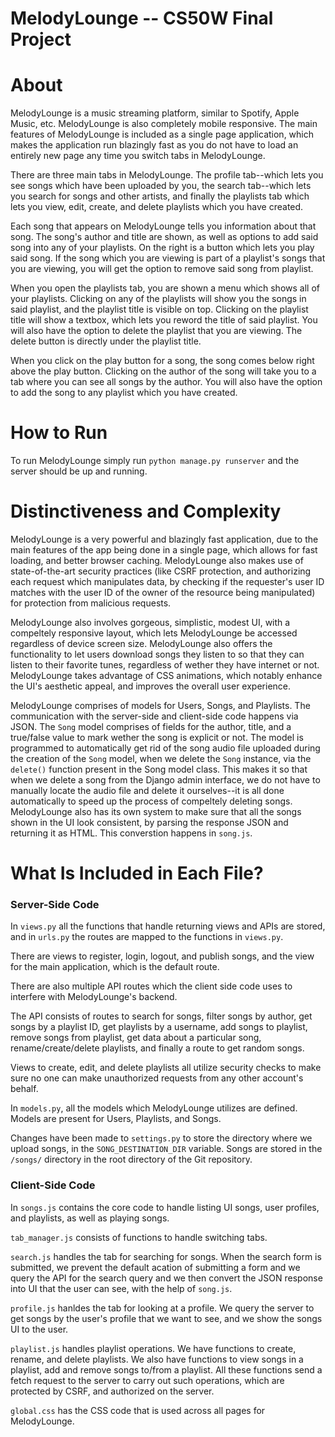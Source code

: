 # MelodyLounge -- CS50W Final Project

# About
MelodyLounge is a music streaming platform, similar to Spotify, Apple Music, etc. 
MelodyLounge is also completely mobile responsive. The main features of MelodyLounge is included as a single page application,
which makes the application run blazingly fast as you do not have to load an entirely new page any time you switch tabs in MelodyLounge.

There are three main tabs in MelodyLounge. The profile tab--which lets you see songs which have been uploaded by you, the search tab--which lets you search for songs and other artists, and finally the playlists tab which lets you view, edit, create, and delete playlists which you have created.

Each song that appears on MelodyLounge tells you information about that song. The song's author and title are shown, as well as options to add said song into any
of your playlists. On the right is a button which lets you play said song. If the song which you are viewing is part of a playlist's songs that you are viewing, you will get the option to remove said song from playlist. 

When you open the playlists tab, you are shown a menu which shows all of your playlists. Clicking on any of the playlists will show you the songs in said playlist, and the playlist title is visible on top. Clicking on the playlist title will show a textbox, which lets you reword the title of said playlist. You will also have the option to
delete the playlist that you are viewing. The delete button is directly under the playlist title. 

When you click on the play button for a song, the song comes below right above the play button. Clicking on the author of the song will take you to a tab where you can see all songs by the
author. You will also have the option to add the song to any playlist which you have created. 

# How to Run
To run MelodyLounge simply run `python manage.py runserver` and the server should be up and running.

# Distinctiveness and Complexity
MelodyLounge is a very powerful and blazingly fast application, due to the main features of the app being done in a single page, which allows for fast loading, and better browser caching. MelodyLounge also makes use of state-of-the-art security practices (like CSRF protection, and authorizing each request which manipulates data, by checking if the requester's user ID matches with the user ID of the owner of the resource being manipulated) for protection from malicious requests.

MelodyLounge also involves gorgeous, simplistic, modest UI, with a compeltely responsive layout, which lets MelodyLounge be accessed regardless of device screen size. MelodyLounge also offers the functionality to let users download songs they listen to so that they can listen to their favorite tunes, regardless of wether they have internet or not. MelodyLounge takes advantage of CSS animations, which notably enhance the UI's aesthetic appeal, and improves the overall user experience.

MelodyLounge comprises of models for Users, Songs, and Playlists. The communication with the server-side and client-side code happens via JSON. The `Song` model comprises of fields for the author, title, and a true/false value to mark wether the song is explicit or not. The model is programmed to automatically get rid of the song audio file uploaded during the creation of the `Song` model, when we delete the `Song` instance, via the `delete()` function present in the Song model class. This makes it so that when we delete a song from the Django admin interface, we do not have to manually locate the audio file and delete it ourselves--it is all done automatically to speed up the process of compeltely deleting songs. MelodyLounge also has its own system to make sure that all the songs shown in the UI look consistent, by parsing the response JSON and returning it as HTML. This converstion happens in `song.js`. 

# What Is Included in Each File?

### Server-Side Code
In `views.py` all the functions that handle returning views and APIs are stored, and in `urls.py` the routes are mapped to the functions in `views.py`.

There are views to register, login, logout, and publish songs, and the view for the main application, which is the default route.

There are also multiple API routes which the client side code uses to interfere with MelodyLounge's backend. 

The API consists of routes to search for songs, filter songs by author, get songs by a playlist ID, get playlists by a username, add songs to playlist, remove songs from playlist, get data about a particular song, rename/create/delete playlists, and finally a route to get random songs.

Views to create, edit, and delete playlists all utilize security checks to make sure no one can make unauthorized requests from any other account's behalf. 

In `models.py`, all the models which MelodyLounge utilizes are defined. Models are present for Users, Playlists, and Songs.

Changes have been made to `settings.py` to store the directory where we upload songs, in the `SONG_DESTINATION_DIR` variable. Songs are stored in the `/songs/` directory in the root directory of the Git repository.

### Client-Side Code
In `songs.js` contains the core code to handle listing UI songs, user profiles, and playlists, as well as playing songs.

`tab_manager.js` consists of functions to handle switching tabs. 

`search.js` handles the tab for searching for songs. When the search form is submitted, we prevent the default acation of submitting a form and we query the API for the search query and we then convert the JSON response into UI that the user can see, with the help of `song.js`.

`profile.js` hanldes the tab for looking at a profile. We query the server to get songs by the user's profile that we want to see, and we show the songs UI to the user.

`playlist.js` handles playlist operations. We have functions to create, rename, and delete playlists. We also have functions to view songs in a playlist, add and remove songs to/from a playlist. All these functions send a fetch request to the server to carry out such operations, which are protected by CSRF, and authorized on the server.

`global.css` has the CSS code that is used across all pages for MelodyLounge.